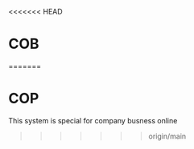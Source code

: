 <<<<<<< HEAD
# COB
=======
# COP
This system is special for company busness online
>>>>>>> origin/main
